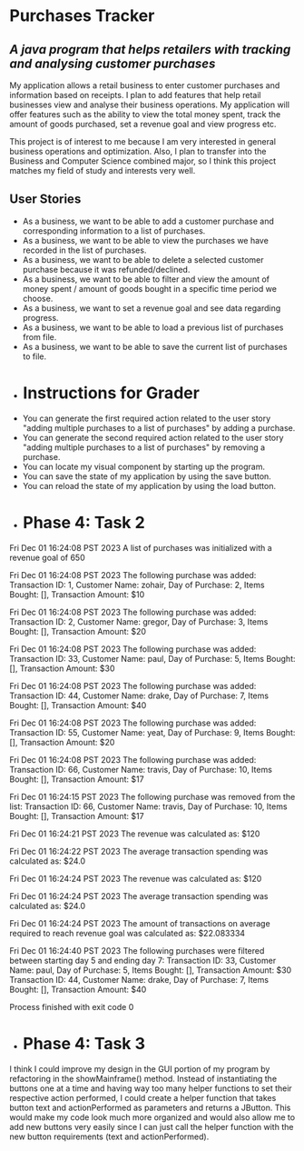 # Purchases Tracker

## *A java program that helps retailers with tracking and analysing customer purchases*

<p> My application allows a retail business to enter customer purchases and information based on receipts. I plan to add features that help retail businesses view and analyse their business operations. My application will offer features such as the ability to view the total money spent, track the amount of goods purchased, set a revenue goal and view progress etc.

<p> This project is of interest to me because I am very interested in general business operations and optimization. Also, I plan to transfer into the Business and Computer Science combined major, so I think this project matches my field of study and interests very well.


## User Stories

* As a business, we want to be able to add a customer purchase and corresponding information to a list of purchases.
* As a business, we want to be able to view the purchases we have recorded in the list of purchases. 
* As a business, we want to be able to delete a selected customer purchase because it was refunded/declined.
* As a business, we want to be able to filter and view the amount of money spent / amount of goods bought in a specific time period we choose.
* As a business, we want to set a revenue goal and see data regarding progress.
* As a business, we want to be able to load a previous list of purchases from file.
* As a business, we want to be able to save the current list of purchases to file.
* # Instructions for Grader

- You can generate the first required action related to the user story "adding multiple purchases to a list of purchases" by adding a purchase.
- You can generate the second required action related to the user story "adding multiple purchases to a list of purchases" by removing a purchase.
- You can locate my visual component by starting up the program.
- You can save the state of my application by using the save button.
- You can reload the state of my application by using the load button.

* # Phase 4: Task 2
Fri Dec 01 16:24:08 PST 2023
A list of purchases was initialized with a revenue goal of 650


Fri Dec 01 16:24:08 PST 2023
The following purchase was added:
Transaction ID: 1, Customer Name: zohair, Day of Purchase: 2, Items Bought: [], Transaction Amount: $10


Fri Dec 01 16:24:08 PST 2023
The following purchase was added:
Transaction ID: 2, Customer Name: gregor, Day of Purchase: 3, Items Bought: [], Transaction Amount: $20


Fri Dec 01 16:24:08 PST 2023
The following purchase was added:
Transaction ID: 33, Customer Name: paul, Day of Purchase: 5, Items Bought: [], Transaction Amount: $30


Fri Dec 01 16:24:08 PST 2023
The following purchase was added:
Transaction ID: 44, Customer Name: drake, Day of Purchase: 7, Items Bought: [], Transaction Amount: $40


Fri Dec 01 16:24:08 PST 2023
The following purchase was added:
Transaction ID: 55, Customer Name: yeat, Day of Purchase: 9, Items Bought: [], Transaction Amount: $20


Fri Dec 01 16:24:08 PST 2023
The following purchase was added:
Transaction ID: 66, Customer Name: travis, Day of Purchase: 10, Items Bought: [], Transaction Amount: $17

Fri Dec 01 16:24:15 PST 2023
The following purchase was removed from the list:
Transaction ID: 66, Customer Name: travis, Day of Purchase: 10, Items Bought: [], Transaction Amount: $17


Fri Dec 01 16:24:21 PST 2023
The revenue was calculated as: $120


Fri Dec 01 16:24:22 PST 2023
The average transaction spending was calculated as: $24.0


Fri Dec 01 16:24:24 PST 2023
The revenue was calculated as: $120


Fri Dec 01 16:24:24 PST 2023
The average transaction spending was calculated as: $24.0


Fri Dec 01 16:24:24 PST 2023
The amount of transactions on average required to reach revenue goal was calculated as: $22.083334


Fri Dec 01 16:24:40 PST 2023
The following purchases were filtered between starting day 5 and ending day 7:
Transaction ID: 33, Customer Name: paul, Day of Purchase: 5, Items Bought: [], Transaction Amount: $30
Transaction ID: 44, Customer Name: drake, Day of Purchase: 7, Items Bought: [], Transaction Amount: $40

Process finished with exit code 0

* # Phase 4: Task 3

I think I could improve my design in the GUI portion of my program by refactoring in the showMainframe() method.
Instead of instantiating the buttons one at a time and having way too many helper functions to set their respective action performed, I could create a helper function
that takes button text and actionPerformed as parameters and returns a JButton. This would make my code look much more
organized and would also allow me to add new buttons very easily since I can just call the helper function with the new button
requirements (text and actionPerformed).
